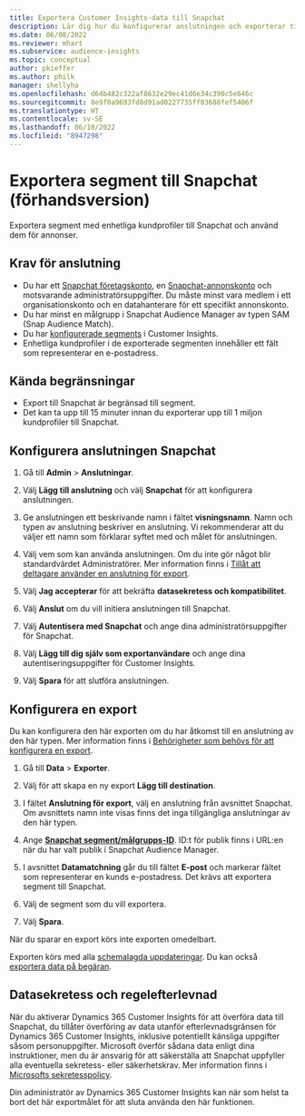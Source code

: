 ```yaml
---
title: Exportera Customer Insights-data till Snapchat
description: Lär dig hur du konfigurerar anslutningen och exporterar till Snapchat.
ms.date: 06/08/2022
ms.reviewer: mhart
ms.subservice: audience-insights
ms.topic: conceptual
author: pkieffer
ms.author: philk
manager: shellyha
ms.openlocfilehash: d64b482c322af8632e29ec41d6e34c390c5e646c
ms.sourcegitcommit: 8e9f0a9693fd8d91ad0227735ff03688fef5406f
ms.translationtype: HT
ms.contentlocale: sv-SE
ms.lasthandoff: 06/10/2022
ms.locfileid: "8947298"
---
```

# <a name="export-segments-to-snapchat-preview"></a>Exportera segment till Snapchat (förhandsversion)

Exportera segment med enhetliga kundprofiler till Snapchat och använd dem för annonser. 

## <a name="prerequisites-for-a-connection"></a>Krav för anslutning

-   Du har ett [Snapchat företagskonto](https://business.snapchat.com/), en [Snapchat-annonskonto](https://ads.snapchat.com/) och motsvarande administratörsuppgifter. Du måste minst vara medlem i ett organisationskonto och en datahanterare för ett specifikt annonskonto. 
-   Du har minst en målgrupp i Snapchat Audience Manager av typen SAM (Snap Audience Match). 
-   Du har [konfigurerade segments](segments.md) i Customer Insights.
-   Enhetliga kundprofiler i de exporterade segmenten innehåller ett fält som representerar en e-postadress.

## <a name="known-limitations"></a>Kända begränsningar

- Export till Snapchat är begränsad till segment.
- Det kan ta upp till 15 minuter innan du exporterar upp till 1 miljon kundprofiler till Snapchat. 

## <a name="set-up-connection-to-snapchat"></a>Konfigurera anslutningen Snapchat

1. Gå till **Admin** > **Anslutningar**.

1. Välj **Lägg till anslutning** och välj **Snapchat** för att konfigurera anslutningen.

1. Ge anslutningen ett beskrivande namn i fältet **visningsnamn**. Namn och typen av anslutning beskriver en anslutning. Vi rekommenderar att du väljer ett namn som förklarar syftet med och målet för anslutningen.

1. Välj vem som kan använda anslutningen. Om du inte gör något blir standardvärdet Administratörer. Mer information finns i [Tillåt att deltagare använder en anslutning för export](connections.md#allow-contributors-to-use-a-connection-for-exports).

1. Välj **Jag accepterar** för att bekräfta **datasekretess och kompatibilitet**.

1. Välj **Anslut** om du vill initiera anslutningen till Snapchat.

1. Välj **Autentisera med Snapchat** och ange dina administratörsuppgifter för Snapchat. 

1. Välj **Lägg till dig själv som exportanvändare** och ange dina autentiseringsuppgifter för Customer Insights.

1. Välj **Spara** för att slutföra anslutningen.

## <a name="configure-an-export"></a>Konfigurera en export

Du kan konfigurera den här exporten om du har åtkomst till en anslutning av den här typen. Mer information finns i [Behörigheter som behövs för att konfigurera en export](export-destinations.md#set-up-a-new-export).

1. Gå till **Data** > **Exporter**.

1. Välj för att skapa en ny export **Lägg till destination**.

1. I fältet **Anslutning för export**, välj en anslutning från avsnittet Snapchat. Om avsnittets namn inte visas finns det inga tillgängliga anslutningar av den här typen.

1. Ange [**Snapchat segment/målgrupps-ID**](https://businesshelp.snapchat.com/s/article/custom-audiences). ID:t för publik finns i URL:en när du har valt publik i Snapchat Audience Manager. 

1. I avsnittet **Datamatchning** går du till fältet **E-post** och markerar fältet som representerar en kunds e-postadress. Det krävs att exportera segment till Snapchat.

1. Välj de segment som du vill exportera. 

1. Välj **Spara**.

När du sparar en export körs inte exporten omedelbart.

Exporten körs med alla [schemalagda uppdateringar](system.md#schedule-tab). Du kan också [exportera data på begäran](export-destinations.md#run-exports-on-demand). 


## <a name="data-privacy-and-compliance"></a>Datasekretess och regelefterlevnad

När du aktiverar Dynamics 365 Customer Insights för att överföra data till Snapchat, du tillåter överföring av data utanför efterlevnadsgränsen för Dynamics 365 Customer Insights, inklusive potentiellt känsliga uppgifter såsom personuppgifter. Microsoft överför sådana data enligt dina instruktioner, men du är ansvarig för att säkerställa att Snapchat uppfyller alla eventuella sekretess- eller säkerhetskrav. Mer information finns i [Microsofts sekretesspolicy](https://go.microsoft.com/fwlink/?linkid=396732).

Din administratör av Dynamics 365 Customer Insights kan när som helst ta bort det här exportmålet för att sluta använda den här funktionen.
